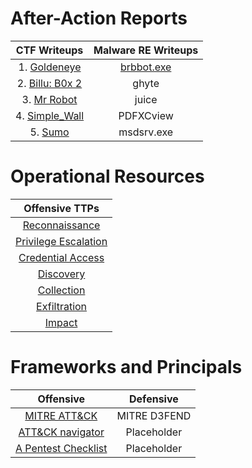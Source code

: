 # After-Action Reports

| CTF Writeups | Malware RE Writeups |
| :---------: | :---------: | 
|   1. [Goldeneye](goldeneye.md)   | [brbbot.exe](brbbot.exe.md)|
| 2. [Billu: B0x 2](billub0x2.md)  |          ghyte           |
|    3. [Mr Robot](MrRobot.md)     |          juice           |
| 4. [Simple_Wall](simple_wall.md) |        PDFXCview         |
| 5. [Sumo](Sumo.md)               |        msdsrv.exe        |

# Operational Resources

|Offensive TTPs|
| :---------: |
|[Reconnaissance](Reconnaissance)|
|[Privilege Escalation](Privilege_Escalation)|
|[Credential Access](Discovery)|
|[Discovery](Discovery)|
|[Collection](Collection)|
|[Exfiltration](Exfiltration)|
|[Impact](Impact)|

# Frameworks and Principals 

|Offensive|Defensive|
| :---------: | :---------: | 
|[MITRE ATT&CK](https://attack.mitre.org/)|MITRE D3FEND|
|[ATT&CK navigator](https://mitre-attack.github.io/attack-navigator/)|Placeholder|
|[A Pentest Checklist](https://docs.google.com/document/d/1drBNRvCt9HsOIqo5xJfEMr3Glkpuk5KSs9iTbWpw6jQ/edit#)|Placeholder|


